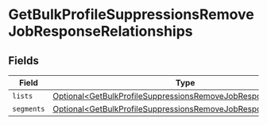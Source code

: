 # GetBulkProfileSuppressionsRemoveJobResponseRelationships


## Fields

| Field                                                                                                                                            | Type                                                                                                                                             | Required                                                                                                                                         | Description                                                                                                                                      |
| ------------------------------------------------------------------------------------------------------------------------------------------------ | ------------------------------------------------------------------------------------------------------------------------------------------------ | ------------------------------------------------------------------------------------------------------------------------------------------------ | ------------------------------------------------------------------------------------------------------------------------------------------------ |
| `lists`                                                                                                                                          | [Optional\<GetBulkProfileSuppressionsRemoveJobResponseLists>](../../models/components/GetBulkProfileSuppressionsRemoveJobResponseLists.md)       | :heavy_minus_sign:                                                                                                                               | N/A                                                                                                                                              |
| `segments`                                                                                                                                       | [Optional\<GetBulkProfileSuppressionsRemoveJobResponseSegments>](../../models/components/GetBulkProfileSuppressionsRemoveJobResponseSegments.md) | :heavy_minus_sign:                                                                                                                               | N/A                                                                                                                                              |